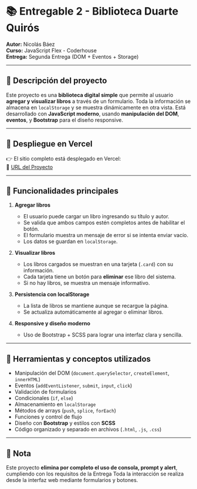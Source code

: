 # 📚 Entregable 2 - Biblioteca Duarte Quirós

**Autor:** Nicolás Báez  
**Curso:** JavaScript Flex - Coderhouse  
**Entrega:** Segunda Entrega (DOM + Eventos + Storage)

---

## 📝 Descripción del proyecto

Este proyecto es una **biblioteca digital simple** que permite al usuario **agregar y visualizar libros** a través de un formulario. Toda la información se almacena en `localStorage` y se muestra dinámicamente en otra vista.
Está desarrollado con **JavaScript moderno**, usando **manipulación del DOM**, **eventos**, y **Bootstrap** para el diseño responsive.

---

## 🚀 Despliegue en Vercel
👉 El sitio completo está desplegado en Vercel:  
🔗 [URL del Proyecto](https://biblioteca-duarte.vercel.app/)

---

## 🎯 Funcionalidades principales

1. **Agregar libros**
   - El usuario puede cargar un libro ingresando su título y autor.
   - Se valida que ambos campos estén completos antes de habilitar el botón.
   - El formulario muestra un mensaje de error si se intenta enviar vacío.
   - Los datos se guardan en `localStorage`.

2. **Visualizar libros**
   - Los libros cargados se muestran en una tarjeta (`.card`) con su información.
   - Cada tarjeta tiene un botón para **eliminar** ese libro del sistema.
   - Si no hay libros, se muestra un mensaje informativo.

3. **Persistencia con localStorage**
   - La lista de libros se mantiene aunque se recargue la página.
   - Se actualiza automáticamente al agregar o eliminar libros.

4. **Responsive y diseño moderno**
   - Uso de Bootstrap + SCSS para lograr una interfaz clara y sencilla.

---

## 🧠 Herramientas y conceptos utilizados

- Manipulación del DOM (`document.querySelector`, `createElement`, `innerHTML`)
- Eventos (`addEventListener`, `submit`, `input`, `click`)
- Validación de formularios
- Condicionales (`if`, `else`)
- Almacenamiento en `localStorage`
- Métodos de arrays (`push`, `splice`, `forEach`)
- Funciones y control de flujo
- Diseño con **Bootstrap** y estilos con **SCSS**
- Código organizado y separado en archivos (`.html`, `.js`, `.css`)

---

## 💬 Nota

Este proyecto **elimina por completo el uso de consola, prompt y alert**, cumpliendo con los requisitos de la Entrega
Toda la interacción se realiza desde la interfaz web mediante formularios y botones.
